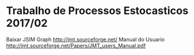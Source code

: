 # Trabalho de Processos Estocasticos 2017/02
Baixar JSIM Graph
http://jmt.sourceforge.net/
Manual do Usuario
http://jmt.sourceforge.net/Papers/JMT_users_Manual.pdf
